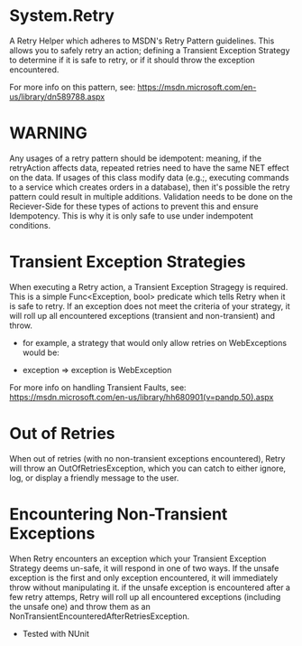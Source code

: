 # System.Retry
A Retry Helper which adheres to MSDN's Retry Pattern guidelines. 
This allows you to safely retry an action; defining a Transient Exception Strategy to determine if it is safe to retry, or if it should throw the exception encountered.

For more info on this pattern, see: https://msdn.microsoft.com/en-us/library/dn589788.aspx

# WARNING
 Any usages of a retry pattern should be idempotent: meaning, if the retryAction affects data, repeated retries need to have the same NET effect on the data. 
 If usages of this class modify data (e.g.;, executing commands to a service which creates orders in a database), then it's possible the retry pattern could result in multiple additions. Validation needs to be done on the Reciever-Side for these types of actions to prevent this and ensure Idempotency. 
 This is why it is only safe to use under indempotent conditions.

 # Transient Exception Strategies
 When executing a Retry action, a Transient Exception Stragegy is required. This is a simple Func<Exception, bool> predicate which tells Retry when it is safe to retry. If an exception does not meet the criteria of your strategy, it will roll up all encountered exceptions (transient and non-transient) and throw. 

- for example, a strategy that would only allow retries on WebExceptions would be: 

- exception => exception is WebException

For more info on handling Transient Faults, see: https://msdn.microsoft.com/en-us/library/hh680901(v=pandp.50).aspx

 # Out of Retries
 When out of retries (with no non-transient exceptions encountered), Retry will throw an OutOfRetriesException, which you can catch to either ignore, log, or display a friendly message to the user. 

 # Encountering Non-Transient Exceptions 
 When Retry encounters an exception which your Transient Exception Strategy deems un-safe, it will respond in one of two ways. 
 If the unsafe exception is the first and only exception encountered, it will immediately throw without manipulating it. 
 if the unsafe exception is encountered after a few retry attemps, Retry will roll up all encountered exceptions (including the unsafe one) and throw them as an NonTransientEncounteredAfterRetriesException.
 
  - Tested with NUnit
